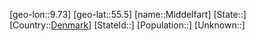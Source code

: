 ﻿---
location: [55.5,9.73]
type: City
tags:
- geo/City


SpocWebEntityId: 32466
isDeleted: false
confidential: public

---
[geo-lon::9.73]
[geo-lat::55.5]
[name::Middelfart]
[State::]
[Country::[Denmark](geo/Continent/Europe/Denmark.md)]
[StateId::]
[Population::]
[Unknown::]

